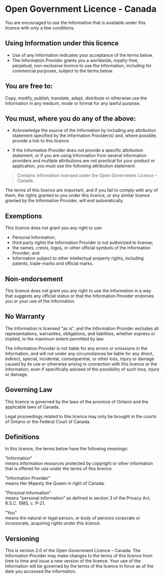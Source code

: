 Open Government Licence - Canada
====
You are encouraged to use the Information that is available under this licence with only a few conditions.

Using Information under this licence
----
 * Use of any Information indicates your acceptance of the terms below.
 * The Information Provider grants you a worldwide, royalty-free, perpetual, non-exclusive licence to use the Information, including for commercial purposes, subject to the terms below.

You are free to:
----
Copy, modify, publish, translate, adapt, distribute or otherwise use the Information in any medium, mode or format for any lawful purpose.

You must, where you do any of the above:
----
 * Acknowledge the source of the Information by including any attribution statement specified by the Information Provider(s) and, where possible, provide a link to this licence.

 * If the Information Provider does not provide a specific attribution statement, or if you are using Information from several information providers and multiple attributions are not practical for your product or application, you must use the following attribution statement:

> Contains information licensed under the Open Government Licence – Canada.

The terms of this licence are important, and if you fail to comply with any of them, the rights granted to you under this licence, or any similar licence granted by the Information Provider, will end automatically.

Exemptions
----
This licence does not grant you any right to use:

 * Personal Information;
 * third party rights the Information Provider is not authorized to license;
 * the names, crests, logos, or other official symbols of the Information Provider; and
 * Information subject to other intellectual property rights, including patents, trade-marks and official marks.

Non-endorsement
----
This licence does not grant you any right to use the Information in a way that suggests any official status or that the Information Provider endorses you or your use of the Information.

No Warranty
----
The Information is licensed “as is”, and the Information Provider excludes all representations, warranties, obligations, and liabilities, whether express or implied, to the maximum extent permitted by law.

The Information Provider is not liable for any errors or omissions in the Information, and will not under any circumstances be liable for any direct, indirect, special, incidental, consequential, or other loss, injury or damage caused by its use or otherwise arising in connection with this licence or the Information, even if specifically advised of the possibility of such loss, injury or damage.

Governing Law
----
This licence is governed by the laws of the province of Ontario and the applicable laws of Canada.

Legal proceedings related to this licence may only be brought in the courts of Ontario or the Federal Court of Canada.

Definitions
----
In this licence, the terms below have the following meanings:

"Information"  
means information resources protected by copyright or other information that is offered for use under the terms of this licence.

"Information Provider"  
means Her Majesty the Queen in right of Canada.

"Personal Information"  
means “personal information” as defined in section 3 of the Privacy Act, R.S.C. 1985, c. P-21.

"You"  
means the natural or legal person, or body of persons corporate or incorporate, acquiring rights under this licence.

Versioning
----
This is version 2.0 of the Open Government Licence – Canada. The Information Provider may make changes to the terms of this licence from time to time and issue a new version of the licence. Your use of the Information will be governed by the terms of the licence in force as of the date you accessed the information.

